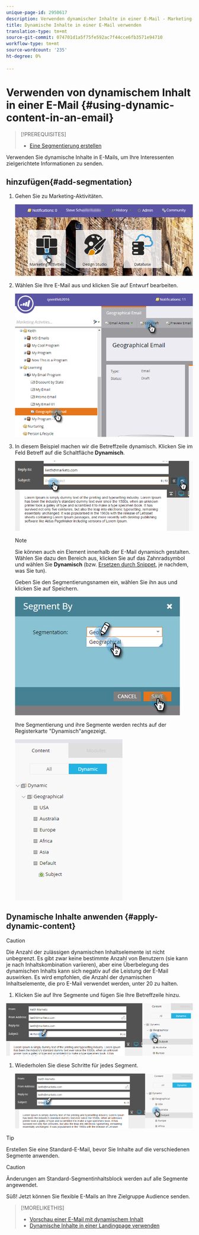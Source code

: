 ```yaml
---
unique-page-id: 2950617
description: Verwenden dynamischer Inhalte in einer E-Mail - Marketing-Dokumente - Produktdokumentation
title: Dynamische Inhalte in einer E-Mail verwenden
translation-type: tm+mt
source-git-commit: 074701d1a5f75fe592ac7f44cce6fb3571e94710
workflow-type: tm+mt
source-wordcount: '235'
ht-degree: 0%

---
```



# Verwenden von dynamischem Inhalt in einer E-Mail {#using-dynamic-content-in-an-email}

>[!PREREQUISITES]
>
>* [Eine Segmentierung erstellen](../../../../product-docs/personalization/segmentation-and-snippets/segmentation/create-a-segmentation.md)

>



Verwenden Sie dynamische Inhalte in E-Mails, um Ihre Interessenten zielgerichtete Informationen zu senden.

## hinzufügen{#add-segmentation}

1. Gehen Sie zu Marketing-Aktivitäten.

   ![](assets/login-marketing-activities.png)

1. Wählen Sie Ihre E-Mail aus und klicken Sie auf Entwurf bearbeiten.

   ![](assets/1.2.png)

1. In diesem Beispiel machen wir die Betreffzeile dynamisch. Klicken Sie im Feld Betreff auf die Schaltfläche **Dynamisch**.

   ![](assets/1.3.png)

   >[!NOTE]
   >
   >Sie können auch ein Element innerhalb der E-Mail dynamisch gestalten. Wählen Sie dazu den Bereich aus, klicken Sie auf das Zahnradsymbol und wählen Sie **Dynamisch** (bzw. [Ersetzen durch Snippet](../../../../product-docs/personalization/segmentation-and-snippets/snippets/create-a-snippet.md), je nachdem, was Sie tun).

   Geben Sie den Segmentierungsnamen ein, wählen Sie ihn aus und klicken Sie auf Speichern.

   ![](assets/1.4.png)

   Ihre Segmentierung und ihre Segmente werden rechts auf der Registerkarte &quot;Dynamisch&quot;angezeigt.

   ![](assets/1.5.png)

## Dynamische Inhalte anwenden {#apply-dynamic-content}

>[!CAUTION]
>
>Die Anzahl der zulässigen dynamischen Inhaltselemente ist nicht unbegrenzt. Es gibt zwar keine bestimmte Anzahl von Benutzern (sie kann je nach Inhaltskombination variieren), aber eine Überbelegung des dynamischen Inhalts kann sich negativ auf die Leistung der E-Mail auswirken. Es wird empfohlen, die Anzahl der dynamischen Inhaltselemente, die pro E-Mail verwendet werden, unter 20 zu halten.

1. Klicken Sie auf Ihre Segmente und fügen Sie Ihre Betreffzeile hinzu.

![](assets/2.1.png)

1. Wiederholen Sie diese Schritte für jedes Segment.

   ![](assets/2.2.png)

>[!TIP]
>
>Erstellen Sie eine Standard-E-Mail, bevor Sie Inhalte auf die verschiedenen Segmente anwenden.

>[!CAUTION]
>
>Änderungen am Standard-Segmentinhaltsblock werden auf alle Segmente angewendet.

Süß! Jetzt können Sie flexible E-Mails an Ihre Zielgruppe Audience senden.

>[!MORELIKETHIS]
>
>* [Vorschau einer E-Mail mit dynamischem Inhalt](preview-an-email-with-dynamic-content.md)
>* [Dynamische Inhalte in einer Landingpage verwenden](../../../../product-docs/demand-generation/landing-pages/free-form-landing-pages/use-dynamic-content-in-a-free-form-landing-page.md)

>



